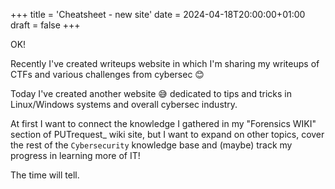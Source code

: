 +++
title = 'Cheatsheet - new site'
date = 2024-04-18T20:00:00+01:00
draft = false
+++

OK!

Recently I've created writeups website in which I'm sharing my writeups of CTFs and various challenges from cybersec 😊

Today I've created another website 😅 dedicated to tips and tricks in Linux/Windows systems and overall cybersec industry. 

At first I want to connect the knowledge I gathered in my "Forensics WIKI" section of PUTrequest_ wiki site, but I want to expand on other topics, cover the rest of the `Cybersecurity` knowledge base and (maybe) track my progress in learning more of IT!

The time will tell.